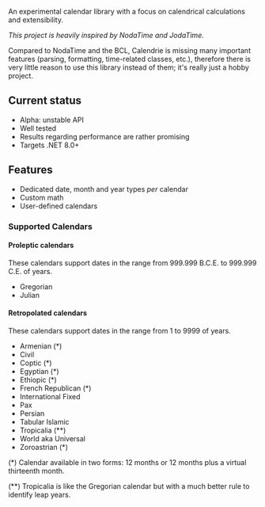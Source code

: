 ﻿
An experimental calendar library with a focus on calendrical calculations and
extensibility.

_This project is heavily inspired by NodaTime and JodaTime._

Compared to NodaTime and the BCL, Calendrie is missing many important features
(parsing, formatting, time-related classes, etc.), therefore there
is very little reason to use this library instead of them; it's really just a
hobby project.

Current status
--------------

- Alpha: unstable API
- Well tested
- Results regarding performance are rather promising
- Targets .NET 8.0+

Features
--------

- Dedicated date, month and year types _per_ calendar
- Custom math
- User-defined calendars

### Supported Calendars

#### Proleptic calendars

These calendars support dates in the range from 999.999 B.C.E. to 999.999 C.E.
of years.
- Gregorian
- Julian

#### Retropolated calendars

These calendars support dates in the range from 1 to 9999 of years.
- Armenian (*)
- Civil
- Coptic (*)
- Egyptian (*)
- Ethiopic (*)
- French Republican (*)
- International Fixed
- Pax
- Persian
- Tabular Islamic
- Tropicalia (**)
- World aka Universal
- Zoroastrian (*)

(*) Calendar available in two forms: 12 months or 12 months plus a virtual
thirteenth month.

(**) Tropicalia is like the Gregorian calendar but with a much better rule to
identify leap years.
